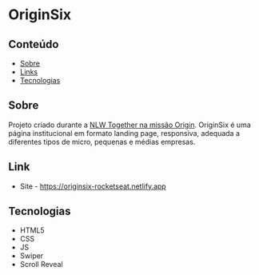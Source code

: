 # OriginSix

##  Conteúdo
- [Sobre](#sobre)
- [Links](#link)
- [Tecnologias](#tecnologias)

## Sobre
Projeto criado durante a [NLW Together na missão Origin](https://app.rocketseat.com.br/node/mission-origin). OriginSix é uma página institucional em formato landing page, responsiva, adequada a diferentes tipos de micro, pequenas e médias empresas.

## Link
- Site - https://originsix-rocketseat.netlify.app

##  Tecnologias
- HTML5
- CSS
- JS
- Swiper
- Scroll Reveal